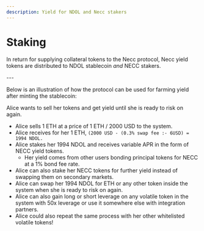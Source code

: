 ```yaml
---
description: Yield for NDOL and Necc stakers
---
```


# Staking

In return for supplying collateral tokens to the Necc protocol, Necc yield tokens are distributed to NDOL stablecoin _and_ NECC stakers.

\---

Below is an illustration of how the protocol can be used for farming yield after minting the stablecoin:

Alice wants to sell her tokens and get yield until she is ready to risk on again.

* Alice sells 1 ETH at a price of 1 ETH / 2000 USD to the system.
* Alice receives for her 1 ETH, `(2000 USD - (0.3% swap fee :- 6USD) = 1994 NDOL.`
* Alice stakes her 1994 NDOL and receives variable APR in the form of NECC yield tokens.
  * Her yield comes from other users bonding principal tokens for NECC at a 1% bond fee rate.
* Alice can also stake her NECC tokens for further yield instead of swapping them on secondary markets.
* Alice can swap her 1994 NDOL for ETH or any other token inside the system when she is ready to risk on again.
* Alice can also gain long or short leverage on any volatile token in the system with 50x leverage or use it somewhere else with integration partners.
* Alice could also repeat the same process with her other whitelisted volatile tokens!

